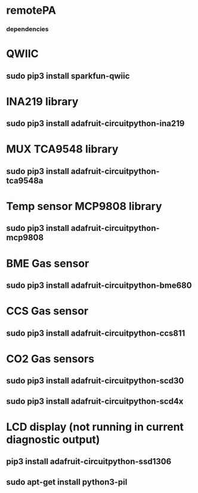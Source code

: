 # remotePA

### dependencies ###

# QWIIC
## sudo pip3 install sparkfun-qwiic

# INA219 library 
## sudo pip3 install adafruit-circuitpython-ina219

# MUX TCA9548 library 
## sudo pip3 install adafruit-circuitpython-tca9548a

# Temp sensor MCP9808 library
## sudo pip3 install adafruit-circuitpython-mcp9808

# BME Gas sensor
## sudo pip3 install adafruit-circuitpython-bme680

# CCS Gas sensor
## sudo pip3 install adafruit-circuitpython-ccs811

# CO2 Gas sensors
## sudo pip3 install adafruit-circuitpython-scd30
## sudo pip3 install adafruit-circuitpython-scd4x

# LCD display (not running in current diagnostic output)
## pip3 install adafruit-circuitpython-ssd1306 
## sudo apt-get install python3-pil
